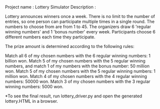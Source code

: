 Project name : Lottery Simulator
Description :

Lottery announces winners once a week. 
There is no limit to the number of entries, so one person can participate multiple times in a single round. 
The numbers to choose from are from 1 to 45. 
The organizers draw 6 'regular winning numbers' and 1 'bonus number' every week. 
Participants choose 6 different numbers each time they participate. 

The prize amount is determined according to the following rules:

Match all 6 of my chosen numbers with the 6 regular winning numbers: 1 billion won.
Match 5 of my chosen numbers with the 5 regular winning numbers, and match 1 of my numbers with the bonus number: 50 million won.
Match 5 of my chosen numbers with the 5 regular winning numbers: 1 million won.
Match 4 of my chosen numbers with the 4 regular winning numbers: 50000 won.
Match 3 of my chosen numbers with the 3 regular winning numbers: 5000 won.

*To see the final result, run lottery_driver.py and open the generated lottery.HTML in a browser.
